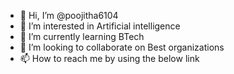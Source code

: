 - 👋 Hi, I’m @poojitha6104
- 👀 I’m interested in Artificial intelligence 
- 🌱 I’m currently learning BTech 
- 💞️ I’m looking to collaborate on Best organizations 
- 📫 How to reach me by using the below link

<!---
poojitha6104/poojitha6104 is a ✨ special ✨ repository because its `README.md` (this file) appears on your GitHub profile.
You can click the Preview link to take a look at your changes.
--->
